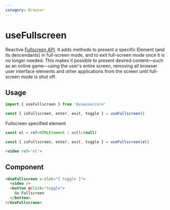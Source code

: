 ```yaml
---
category: Browser
---
```


# useFullscreen

Reactive [Fullscreen API](https://developer.mozilla.org/en-US/docs/Web/API/Fullscreen_API). It adds methods to present a specific Element (and its descendants) in full-screen mode, and to exit full-screen mode once it is no longer needed. This makes it possible to present desired content—such as an online game—using the user's entire screen, removing all browser user interface elements and other applications from the screen until full-screen mode is shut off.

## Usage

```js
import { useFullscreen } from '@vueuse/core'

const { isFullscreen, enter, exit, toggle } = useFullscreen()
```

Fullscreen specified element

```ts
const el = ref<HTMLElement | null>(null)

const { isFullscreen, enter, exit, toggle } = useFullscreen(el)
```

```html
<video ref='el'>
```

## Component

```html
<UseFullscreen v-slot="{ toggle }">
  <video />
  <button @click="toggle">
    Go Fullscreen
  </button>
</UseFullscreen>
```

<LearnMoreComponents />
